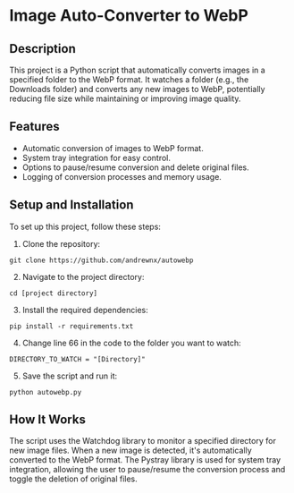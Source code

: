 # Image Auto-Converter to WebP

## Description

This project is a Python script that automatically converts images in a specified folder to the WebP format. It watches a folder (e.g., the Downloads folder) and converts any new images to WebP, potentially reducing file size while maintaining or improving image quality.

## Features

- Automatic conversion of images to WebP format.
- System tray integration for easy control.
- Options to pause/resume conversion and delete original files.
- Logging of conversion processes and memory usage.

## Setup and Installation

To set up this project, follow these steps:

1. Clone the repository:

`git clone https://github.com/andrewnx/autowebp`

2. Navigate to the project directory:

`cd [project directory]`

3. Install the required dependencies:

`pip install -r requirements.txt`

4. Change line 66 in the code to the folder you want to watch:

`DIRECTORY_TO_WATCH = "[Directory]"`

5. Save the script and run it:

`python autowebp.py`

## How It Works

The script uses the Watchdog library to monitor a specified directory for new image files. When a new image is detected, it's automatically converted to the WebP format. The Pystray library is used for system tray integration, allowing the user to pause/resume the conversion process and toggle the deletion of original files.
